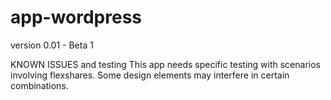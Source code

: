 # app-wordpress

version 0.01 - Beta 1

KNOWN ISSUES and testing
This app needs specific testing with scenarios involving flexshares. Some design elements may interfere in certain combinations.
